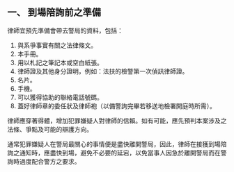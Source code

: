 ## 一、 到場陪詢前之準備

律師宜預先準備會帶去警局的資料，包括：

1. 與系爭事實有關之法律條文。
2. 本手冊。
3. 用以札記之筆記本或空白紙張。
4. 律師證及其他身分證明，例如：法扶的檢警第一次偵訊律師證。
5. 名片。
6. 手機。
7. 可以獲得協助的聯絡電話號碼。
8. 蓋好律師章的委任狀及律師袍（以備警詢完畢若移送地檢署開庭時所需）。

律師應穿著得體，增加犯罪嫌疑人對律師的信賴。如有可能，應先預判本案涉及之法條、爭點及可能的辯護方向。

通常犯罪嫌疑人在警局最關心的事情便是盡快離開警局，因此，律師在接獲到場陪詢之通知時，應盡快到場，避免不必要的延宕，以免當事人因急於離開警局而在警詢時過度配合警方之要求。